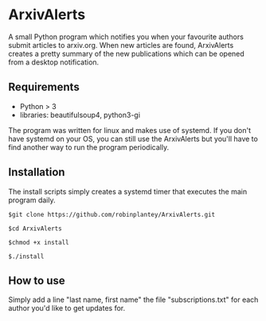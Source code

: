 # ArxivAlerts

A small Python program which notifies you when your favourite authors submit articles to arxiv.org. When new articles are found, ArxivAlerts creates a pretty 
summary of the new publications which can be opened from a desktop notification.

## Requirements

- Python > 3
- libraries: beautifulsoup4, python3-gi

The program was written for linux and makes use of systemd. If you don't have systemd on your OS, you can still use the ArxivAlerts but you'll have to find 
another way to run the program periodically.

## Installation
The install scripts simply creates a systemd timer that executes the main program daily.

`$git clone https://github.com/robinplantey/ArxivAlerts.git`

`$cd ArxivAlerts`

`$chmod +x install`

`$./install`

## How to use

Simply add a line "last name, first name" the file "subscriptions.txt" for each author you'd like to get updates for.
